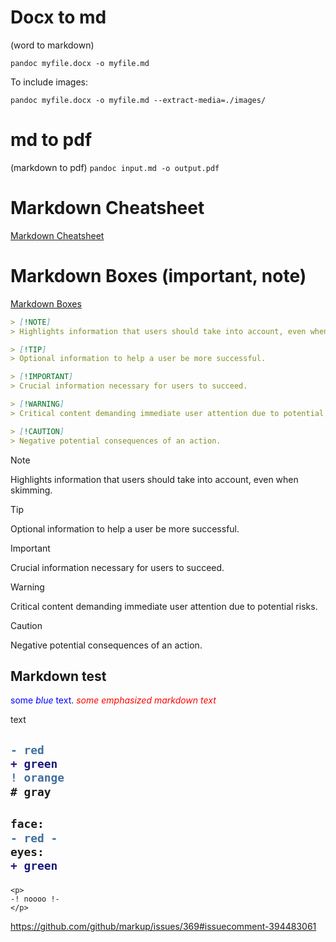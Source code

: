 # Docx to md
(word to markdown)

`pandoc myfile.docx -o myfile.md`

To include images:

`pandoc myfile.docx -o myfile.md --extract-media=./images/`

# md to pdf
(markdown to pdf)
`pandoc input.md -o output.pdf`

# Markdown Cheatsheet
[Markdown Cheatsheet](https://github.com/adam-p/markdown-here/wiki/Markdown-Cheatsheet)


# Markdown Boxes (important, note)
[Markdown Boxes](https://github.com/orgs/community/discussions/16925)
```md
> [!NOTE]  
> Highlights information that users should take into account, even when skimming.

> [!TIP]
> Optional information to help a user be more successful.

> [!IMPORTANT]  
> Crucial information necessary for users to succeed.

> [!WARNING]  
> Critical content demanding immediate user attention due to potential risks.

> [!CAUTION]
> Negative potential consequences of an action.
```
> [!NOTE]  
> Highlights information that users should take into account, even when skimming.

> [!TIP]
> Optional information to help a user be more successful.

> [!IMPORTANT]  
> Crucial information necessary for users to succeed.

> [!WARNING]  
> Critical content demanding immediate user attention due to potential risks.

> [!CAUTION]
> Negative potential consequences of an action.


## Markdown test
<span style="color:blue">some *blue* text</span>.
<span style="color:red"> *some emphasized markdown text*</span>

<span style=“color:red;”> text </span>

<h2>

```diff
- red
+ green
! orange
# gray
```

</h2>

<h2>

```diff
face: 
- red -
eyes: 
+ green
```

</h2>

```
<p>
-! noooo !-
</p>
```

https://github.com/github/markup/issues/369#issuecomment-394483061
